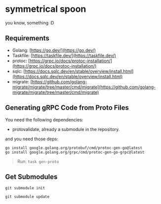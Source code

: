 # symmetrical spoon

you know, something :D

## Requirements

- Golang: [https://go.dev/](https://go.dev/)
- Taskfile: [https://taskfile.dev/](https://taskfile.dev/)
- protoc: [https://grpc.io/docs/protoc-installation/](https://grpc.io/docs/protoc-installation/)
- sqlc: [https://docs.sqlc.dev/en/stable/overview/install.html](https://docs.sqlc.dev/en/stable/overview/install.html)
- migrate: [https://github.com/golang-migrate/migrate/tree/master/cmd/migrate](https://github.com/golang-migrate/migrate/tree/master/cmd/migrate)

## Generating gRPC Code from Proto Files

You need the following dependencies:

- protovalidate, already a submodule in the repository.

and you need those deps:

```
go install google.golang.org/protobuf/cmd/protoc-gen-go@latest
go install google.golang.org/grpc/cmd/protoc-gen-go-grpc@latest
```

> Run: `task gen-proto`

## Get Submodules

```
git submodule init
```

```
git submodule update
```
